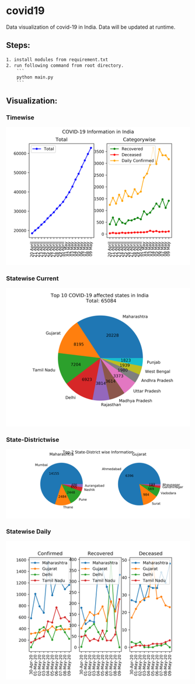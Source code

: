 # covid19
Data visualization of covid-19 in India.
Data will be updated at runtime.

## Steps:
    1. install modules from requirement.txt
    2. run following command from root directory.
        ```
        python main.py
        ```

## Visualization:

### Timewise
![Image of line graph](./visualizations/daily.png)

### Statewise Current
![Image of pie chart](./visualizations/statewise.png)

### State-Districtwise
![Image of pie chart](./visualizations/state_district.png)

### Statewise Daily
![Image of pie chart](./visualizations/state_daily.png)
